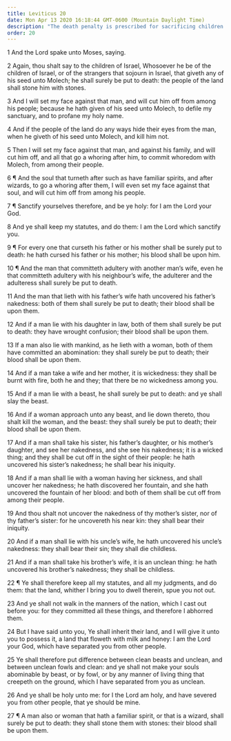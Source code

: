 ```yaml
---
title: Leviticus 20
date: Mon Apr 13 2020 16:18:44 GMT-0600 (Mountain Daylight Time)
description: "The death penalty is prescribed for sacrificing children to Molech, cursing father and mother, adultery, homosexual behavior, bestiality, spiritualism, and other abominations—Various laws and ordinances are listed."
order: 20
---
```


1 And the Lord spake unto Moses, saying.

2 Again, thou shalt say to the children of Israel, Whosoever he be of the children of Israel, or of the strangers that sojourn in Israel, that giveth any of his seed unto Molech; he shall surely be put to death: the people of the land shall stone him with stones.

3 And I will set my face against that man, and will cut him off from among his people; because he hath given of his seed unto Molech, to defile my sanctuary, and to profane my holy name.

4 And if the people of the land do any ways hide their eyes from the man, when he giveth of his seed unto Molech, and kill him not.

5 Then I will set my face against that man, and against his family, and will cut him off, and all that go a whoring after him, to commit whoredom with Molech, from among their people.

6 ¶ And the soul that turneth after such as have familiar spirits, and after wizards, to go a whoring after them, I will even set my face against that soul, and will cut him off from among his people.

7 ¶ Sanctify yourselves therefore, and be ye holy: for I am the Lord your God.

8 And ye shall keep my statutes, and do them: I am the Lord which sanctify you.

9 ¶ For every one that curseth his father or his mother shall be surely put to death: he hath cursed his father or his mother; his blood shall be upon him.

10 ¶ And the man that committeth adultery with another man’s wife, even he that committeth adultery with his neighbour’s wife, the adulterer and the adulteress shall surely be put to death.

11 And the man that lieth with his father’s wife hath uncovered his father’s nakedness: both of them shall surely be put to death; their blood shall be upon them.

12 And if a man lie with his daughter in law, both of them shall surely be put to death: they have wrought confusion; their blood shall be upon them.

13 If a man also lie with mankind, as he lieth with a woman, both of them have committed an abomination: they shall surely be put to death; their blood shall be upon them.

14 And if a man take a wife and her mother, it is wickedness: they shall be burnt with fire, both he and they; that there be no wickedness among you.

15 And if a man lie with a beast, he shall surely be put to death: and ye shall slay the beast.

16 And if a woman approach unto any beast, and lie down thereto, thou shalt kill the woman, and the beast: they shall surely be put to death; their blood shall be upon them.

17 And if a man shall take his sister, his father’s daughter, or his mother’s daughter, and see her nakedness, and she see his nakedness; it is a wicked thing; and they shall be cut off in the sight of their people: he hath uncovered his sister’s nakedness; he shall bear his iniquity.

18 And if a man shall lie with a woman having her sickness, and shall uncover her nakedness; he hath discovered her fountain, and she hath uncovered the fountain of her blood: and both of them shall be cut off from among their people.

19 And thou shalt not uncover the nakedness of thy mother’s sister, nor of thy father’s sister: for he uncovereth his near kin: they shall bear their iniquity.

20 And if a man shall lie with his uncle’s wife, he hath uncovered his uncle’s nakedness: they shall bear their sin; they shall die childless.

21 And if a man shall take his brother’s wife, it is an unclean thing: he hath uncovered his brother’s nakedness; they shall be childless.

22 ¶ Ye shall therefore keep all my statutes, and all my judgments, and do them: that the land, whither I bring you to dwell therein, spue you not out.

23 And ye shall not walk in the manners of the nation, which I cast out before you: for they committed all these things, and therefore I abhorred them.

24 But I have said unto you, Ye shall inherit their land, and I will give it unto you to possess it, a land that floweth with milk and honey: I am the Lord your God, which have separated you from other people.

25 Ye shall therefore put difference between clean beasts and unclean, and between unclean fowls and clean: and ye shall not make your souls abominable by beast, or by fowl, or by any manner of living thing that creepeth on the ground, which I have separated from you as unclean.

26 And ye shall be holy unto me: for I the Lord am holy, and have severed you from other people, that ye should be mine.

27 ¶ A man also or woman that hath a familiar spirit, or that is a wizard, shall surely be put to death: they shall stone them with stones: their blood shall be upon them.
